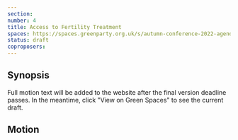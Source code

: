 ```yaml
---
section: 
number: 4
title: Access to Fertility Treatment
spaces: https://spaces.greenparty.org.uk/s/autumn-conference-2022-agenda-forum/?contentId=102008
status: draft
coproposers:
---
```

## Synopsis
Full motion text will be added to the website after the final version deadline passes. In the meantime, click "View on Green Spaces" to see the current draft.

## Motion
